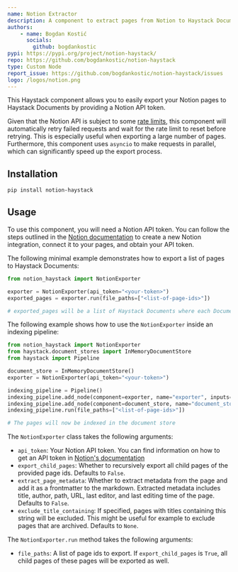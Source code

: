 ```yaml
---
name: Notion Extractor
description: A component to extract pages from Notion to Haystack Documents. Useful for indexing Pipelines.
authors:
    - name: Bogdan Kostić
      socials:
        github: bogdankostic
pypi: https://pypi.org/project/notion-haystack/
repo: https://github.com/bogdankostic/notion-haystack
type: Custom Node
report_issue: https://github.com/bogdankostic/notion-haystack/issues
logo: /logos/notion.png
---
```

This Haystack component allows you to easily export your Notion pages to Haystack Documents by providing a Notion API token.

Given that the Notion API is subject to some [rate limits](https://developers.notion.com/reference/request-limits),
this component will automatically retry failed requests and wait for the rate limit to reset before retrying. This is
especially useful when exporting a large number of pages. Furthermore, this component uses `asyncio` to make requests in
parallel, which can significantly speed up the export process.

## Installation

```bash
pip install notion-haystack
```

## Usage

To use this component, you will need a Notion API token. You can follow the steps outlined in the [Notion documentation](https://developers.notion.com/docs/create-a-notion-integration#create-your-integration-in-notion) 
to create a new Notion integration, connect it to your pages, and obtain your API token.

The following minimal example demonstrates how to export a list of pages to Haystack Documents:
```python
from notion_haystack import NotionExporter

exporter = NotionExporter(api_token="<your-token>")
exported_pages = exporter.run(file_paths=["<list-of-page-ids>"])

# exported_pages will be a list of Haystack Documents where each Document corresponds to a Notion page
```

The following example shows how to use the `NotionExporter` inside an indexing pipeline:
```python
from notion_haystack import NotionExporter
from haystack.document_stores import InMemoryDocumentStore
from haystack import Pipeline

document_store = InMemoryDocumentStore()
exporter = NotionExporter(api_token="<your-token>")

indexing_pipeline = Pipeline()
indexing_pipeline.add_node(component=exporter, name="exporter", inputs=["File"])
indexing_pipeline.add_node(component=document_store, name="document_store", inputs=["exporter"])
indexing_pipeline.run(file_paths=["<list-of-page-ids>"])

# The pages will now be indexed in the document store
```

The `NotionExporter` class takes the following arguments:
- `api_token`: Your Notion API token. You can find information on how to get an API token in [Notion's documentation](https://developers.notion.com/docs/create-a-notion-integration)
- `export_child_pages`: Whether to recursively export all child pages of the provided page ids. Defaults to `False`.
- `extract_page_metadata`: Whether to extract metadata from the page and add it as a frontmatter to the markdown. 
                           Extracted metadata includes title, author, path, URL, last editor, and last editing time of 
                           the page. Defaults to `False`.
- `exclude_title_containing`: If specified, pages with titles containing this string will be excluded. This might be
                              useful for example to exclude pages that are archived. Defaults to `None`.

The `NotionExporter.run` method takes the following arguments:
- `file_paths`: A list of page ids to export. If `export_child_pages` is `True`, all child pages of these pages will be
                exported as well.
